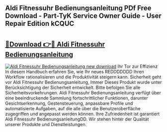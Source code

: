 ## Aldi Fitnessuhr Bedienungsanleitung PDf Free Download - Part-TyK Service Owner Guide - User Repair Edition kCQUC

# <h2><a href="http://df0r5k.blite.top/?on=Aldi+Fitnessuhr+Bedienungsanleitung">🔗Download 👉🔴 Aldi Fitnessuhr Bedienungsanleitung</a></h2>

[![Aldi Fitnessuhr Bedienungsanleitung new download](https://i.imgur.com/lujVjoI.png)](http://df0r5k.blite.top/?on=Aldi+Fitnessuhr+Bedienungsanleitung)
Ihr Tor zur Effizienz In diesem Handbuch erfahren Sie, wie Ihr neues REDDDDDDD Ihren Workflow rationalisieren und die Produktivität steigern kann. Sicherheit geht vor Aldi Fitnessuhr Bedienungsanleitung, Immer Dieses Produkt wurde unter Berücksichtigung der Sicherheit entwickelt. Bitte befolgen Sie alle Sicherheitsvorkehrungen. Aldi Fitnessuhr Bedienungsanleitung verfügt über eine beeindruckende Sammlung fortschrittlicher Funktionen, darunter Gesichtserkennung, Gestensteuerung, anpassbare Profile und automatisierte Aufgaben, auf die alle über die Benutzeroberfläche zugegriffen und angepasst werden können. Ihre Zufriedenheit ist garantiert Aldi Fitnessuhr BedienungsanleitungDD. Wir stehen hinter der Qualität unserer Produkte und Dienstleistungen.
